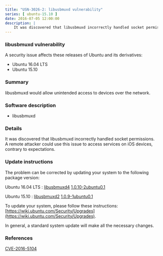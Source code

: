 ```yaml
---
title: "USN-3026-2: libusbmuxd vulnerability"
series: [ ubuntu-15.10 ]
date: 2016-07-05 12:00:00
description: |
    It was discovered that libusbmuxd incorrectly handled socket permissions. A remote attacker could use this issue to access services on iOS devices, contrary to expectations. 
--- 
```

 
### libusbmuxd vulnerability

A security issue affects these releases of Ubuntu and its derivatives:

* Ubuntu 16.04 LTS
* Ubuntu 15.10

### Summary

libusbmuxd would allow unintended access to devices over the network. 

### Software description

* libusbmuxd 

### Details

It was discovered that libusbmuxd incorrectly handled socket permissions. A remote attacker could use this issue to access services on iOS devices, contrary to expectations. 

### Update instructions

The problem can be corrected by updating your system to the following package version:

Ubuntu 16.04 LTS
 : [libusbmuxd4](https://launchpad.net/ubuntu/+source/libusbmuxd) <span> [1.0.10-2ubuntu0.1](https://launchpad.net/ubuntu/+source/libusbmuxd/1.0.10-2ubuntu0.1) </span> 

Ubuntu 15.10
 : [libusbmuxd2](https://launchpad.net/ubuntu/+source/libusbmuxd) <span> [1.0.9-1ubuntu0.1](https://launchpad.net/ubuntu/+source/libusbmuxd/1.0.9-1ubuntu0.1) </span> 

To update your system, please follow these instructions: [https://wiki.ubuntu.com/Security/Upgrades](https://wiki.ubuntu.com/Security/Upgrades).

In general, a standard system update will make all the necessary changes. 

### References

 [CVE-2016-5104](http://people.ubuntu.com/~ubuntu-security/cve/CVE-2016-5104)
 
